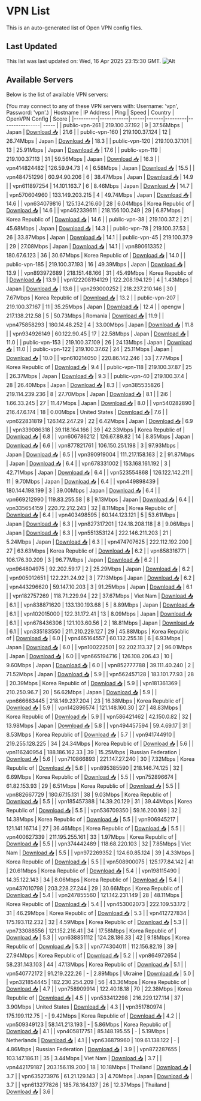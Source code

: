 # VPN List

This is an auto-generated list of Open VPN config files.

## Last Updated

This list was last updated on: Wed, 16 Apr 2025 23:15:30 GMT.
![Alt](https://repobeats.axiom.co/api/embed/186b98318ef1479477931607c1ad7d823f12451f.svg "Repobeats analytics image")

## Available Servers

Below is the list of available VPN servers:

(You may connect to any of these VPN servers with: Username: 'vpn', Password: 'vpn'.)
| Hostname | IP Address | Ping | Speed | Country | OpenVPN Config | Score |
|----------|------------|------|-------|---------|----------------| ----- |
| public-vpn-261 | 219.100.37.192 | 9 | 37.56Mbps | Japan | [Download 📥](./configs/server_0_JP.ovpn) | 21.6 |
| public-vpn-160 | 219.100.37.124 | 12 | 26.74Mbps | Japan | [Download 📥](./configs/server_1_JP.ovpn) | 18.3 |
| public-vpn-120 | 219.100.37.101 | 13 | 25.91Mbps | Japan | [Download 📥](./configs/server_2_JP.ovpn) | 17.6 |
| public-vpn-119 | 219.100.37.113 | 31 | 59.56Mbps | Japan | [Download 📥](./configs/server_3_JP.ovpn) | 16.3 |
| vpn414824482 | 126.59.94.73 | 4 | 6.58Mbps | Japan | [Download 📥](./configs/server_4_JP.ovpn) | 15.5 |
| vpn484751296 | 60.94.90.206 | 6 | 38.47Mbps | Japan | [Download 📥](./configs/server_5_JP.ovpn) | 14.9 |
| vpn611897254 | 14.101.163.7 | 6 | 8.46Mbps | Japan | [Download 📥](./configs/server_6_JP.ovpn) | 14.7 |
| vpn570604960 | 133.149.203.215 | 4 | 49.74Mbps | Japan | [Download 📥](./configs/server_7_JP.ovpn) | 14.6 |
| vpn634079816 | 125.134.216.60 | 28 | 6.04Mbps | Korea Republic of | [Download 📥](./configs/server_8_KR.ovpn) | 14.6 |
| vpn462339611 | 218.156.100.249 | 29 | 6.87Mbps | Korea Republic of | [Download 📥](./configs/server_9_KR.ovpn) | 14.6 |
| public-vpn-38 | 219.100.37.2 | 21 | 45.68Mbps | Japan | [Download 📥](./configs/server_10_JP.ovpn) | 14.3 |
| public-vpn-78 | 219.100.37.53 | 26 | 33.87Mbps | Japan | [Download 📥](./configs/server_11_JP.ovpn) | 14.1 |
| public-vpn-45 | 219.100.37.9 | 29 | 27.08Mbps | Japan | [Download 📥](./configs/server_12_JP.ovpn) | 14.1 |
| vpn890613352 | 180.67.6.123 | 36 | 30.67Mbps | Korea Republic of | [Download 📥](./configs/server_13_KR.ovpn) | 14.0 |
| public-vpn-185 | 219.100.37.193 | 16 | 49.39Mbps | Japan | [Download 📥](./configs/server_14_JP.ovpn) | 13.9 |
| vpn893972689 | 218.151.48.166 | 31 | 45.49Mbps | Korea Republic of | [Download 📥](./configs/server_15_KR.ovpn) | 13.9 |
| vpn122208194129 | 122.208.194.129 | 4 | 1.43Mbps | Japan | [Download 📥](./configs/server_16_JP.ovpn) | 13.6 |
| vpn293000252 | 218.237.210.146 | 30 | 7.67Mbps | Korea Republic of | [Download 📥](./configs/server_17_KR.ovpn) | 13.2 |
| public-vpn-207 | 219.100.37.167 | 11 | 35.25Mbps | Japan | [Download 📥](./configs/server_18_JP.ovpn) | 12.4 |
| opengw | 217.138.212.58 | 5 | 50.73Mbps | Romania | [Download 📥](./configs/server_19_RO.ovpn) | 11.9 |
| vpn475858293 | 180.14.48.252 | 4 | 33.00Mbps | Japan | [Download 📥](./configs/server_20_JP.ovpn) | 11.8 |
| vpn934926149 | 60.122.90.45 | 17 | 22.58Mbps | Japan | [Download 📥](./configs/server_21_JP.ovpn) | 11.0 |
| public-vpn-153 | 219.100.37.109 | 26 | 24.13Mbps | Japan | [Download 📥](./configs/server_22_JP.ovpn) | 11.0 |
| public-vpn-122 | 219.100.37.62 | 24 | 25.11Mbps | Japan | [Download 📥](./configs/server_23_JP.ovpn) | 10.0 |
| vpn610214050 | 220.86.142.246 | 33 | 7.77Mbps | Korea Republic of | [Download 📥](./configs/server_24_KR.ovpn) | 9.4 |
| public-vpn-118 | 219.100.37.87 | 25 | 26.37Mbps | Japan | [Download 📥](./configs/server_25_JP.ovpn) | 9.3 |
| public-vpn-40 | 219.100.37.4 | 28 | 26.40Mbps | Japan | [Download 📥](./configs/server_26_JP.ovpn) | 8.3 |
| vpn385535826 | 219.114.239.236 | 8 | 27.70Mbps | Japan | [Download 📥](./configs/server_27_JP.ovpn) | 8.1 |
| 2i6 | 1.66.33.245 | 27 | 11.47Mbps | Japan | [Download 📥](./configs/server_28_JP.ovpn) | 8.0 |
| vpn540282890 | 216.47.6.174 | 18 | 0.00Mbps | United States | [Download 📥](./configs/server_29_US.ovpn) | 7.6 |
| vpn622831819 | 126.142.247.29 | 22 | 6.42Mbps | Japan | [Download 📥](./configs/server_30_JP.ovpn) | 6.9 |
| vpn339086318 | 39.118.164.166 | 39 | 42.33Mbps | Korea Republic of | [Download 📥](./configs/server_31_KR.ovpn) | 6.8 |
| vpn606786212 | 126.67.89.82 | 14 | 8.85Mbps | Japan | [Download 📥](./configs/server_32_JP.ovpn) | 6.6 |
| vpn877821761 | 106.150.251.198 | 3 | 97.93Mbps | Japan | [Download 📥](./configs/server_33_JP.ovpn) | 6.5 |
| vpn390919004 | 111.217.158.163 | 2 | 91.87Mbps | Japan | [Download 📥](./configs/server_34_JP.ovpn) | 6.4 |
| vpn678331002 | 153.168.161.192 | 3 | 42.71Mbps | Japan | [Download 📥](./configs/server_35_JP.ovpn) | 6.4 |
| vpn523554868 | 126.122.142.211 | 11 | 9.70Mbps | Japan | [Download 📥](./configs/server_36_JP.ovpn) | 6.4 |
| vpn449898439 | 180.144.198.199 | 3 | 39.00Mbps | Japan | [Download 📥](./configs/server_37_JP.ovpn) | 6.4 |
| vpn669212990 | 119.83.255.58 | 8 | 9.13Mbps | Japan | [Download 📥](./configs/server_38_JP.ovpn) | 6.4 |
| vpn335654159 | 220.72.212.243 | 32 | 8.11Mbps | Korea Republic of | [Download 📥](./configs/server_39_KR.ovpn) | 6.4 |
| vpn403498595 | 60.144.123.121 | 5 | 53.61Mbps | Japan | [Download 📥](./configs/server_40_JP.ovpn) | 6.3 |
| vpn827317201 | 124.18.208.118 | 8 | 9.06Mbps | Japan | [Download 📥](./configs/server_41_JP.ovpn) | 6.3 |
| vpn551353124 | 222.146.211.203 | 21 | 5.24Mbps | Japan | [Download 📥](./configs/server_42_JP.ovpn) | 6.3 |
| vpn474707625 | 222.112.192.200 | 27 | 63.63Mbps | Korea Republic of | [Download 📥](./configs/server_43_KR.ovpn) | 6.2 |
| vpn858316771 | 106.176.30.209 | 3 | 96.77Mbps | Japan | [Download 📥](./configs/server_44_JP.ovpn) | 6.2 |
| vpn964804975 | 92.202.59.17 | 2 | 25.29Mbps | Japan | [Download 📥](./configs/server_45_JP.ovpn) | 6.2 |
| vpn905012651 | 122.221.24.92 | 3 | 77.13Mbps | Japan | [Download 📥](./configs/server_46_JP.ovpn) | 6.2 |
| vpn443296620 | 59.147.10.203 | 3 | 91.25Mbps | Japan | [Download 📥](./configs/server_47_JP.ovpn) | 6.1 |
| vpn182757269 | 118.71.229.94 | 22 | 37.67Mbps | Viet Nam | [Download 📥](./configs/server_48_VN.ovpn) | 6.1 |
| vpn838871620 | 133.130.193.68 | 5 | 8.89Mbps | Japan | [Download 📥](./configs/server_49_JP.ovpn) | 6.1 |
| vpn102015000 | 122.31.172.41 | 13 | 8.09Mbps | Japan | [Download 📥](./configs/server_50_JP.ovpn) | 6.1 |
| vpn678436306 | 121.103.60.56 | 2 | 18.81Mbps | Japan | [Download 📥](./configs/server_51_JP.ovpn) | 6.1 |
| vpn335183550 | 211.210.229.127 | 29 | 45.88Mbps | Korea Republic of | [Download 📥](./configs/server_52_KR.ovpn) | 6.0 |
| vpn465164557 | 60.132.255.18 | 6 | 6.93Mbps | Japan | [Download 📥](./configs/server_53_JP.ovpn) | 6.0 |
| vpn100222501 | 92.202.113.37 | 2 | 96.01Mbps | Japan | [Download 📥](./configs/server_54_JP.ovpn) | 6.0 |
| vpn665194716 | 126.108.206.43 | 10 | 9.60Mbps | Japan | [Download 📥](./configs/server_55_JP.ovpn) | 6.0 |
| vpn852777788 | 39.111.40.240 | 2 | 71.52Mbps | Japan | [Download 📥](./configs/server_56_JP.ovpn) | 5.9 |
| vpn562457128 | 183.101.77.93 | 28 | 20.39Mbps | Korea Republic of | [Download 📥](./configs/server_57_KR.ovpn) | 5.9 |
| vpn181361369 | 210.250.96.7 | 20 | 56.62Mbps | Japan | [Download 📥](./configs/server_58_JP.ovpn) | 5.9 |
| vpn666663445 | 218.149.237.204 | 23 | 16.38Mbps | Korea Republic of | [Download 📥](./configs/server_59_KR.ovpn) | 5.9 |
| vpn142896574 | 121.148.160.30 | 27 | 48.83Mbps | Korea Republic of | [Download 📥](./configs/server_60_KR.ovpn) | 5.9 |
| vpn586421462 | 42.150.0.82 | 32 | 13.98Mbps | Japan | [Download 📥](./configs/server_61_JP.ovpn) | 5.8 |
| vpn494457594 | 59.4.69.17 | 31 | 8.53Mbps | Korea Republic of | [Download 📥](./configs/server_62_KR.ovpn) | 5.7 |
| vpn941744910 | 219.255.128.225 | 34 | 24.34Mbps | Korea Republic of | [Download 📥](./configs/server_63_KR.ovpn) | 5.6 |
| vpn116240954 | 188.186.162.33 | 39 | 15.25Mbps | Russian Federation | [Download 📥](./configs/server_64_RU.ovpn) | 5.6 |
| vpn710866893 | 221.147.27.240 | 30 | 7.32Mbps | Korea Republic of | [Download 📥](./configs/server_65_KR.ovpn) | 5.6 |
| vpn895385590 | 218.146.74.125 | 32 | 6.69Mbps | Korea Republic of | [Download 📥](./configs/server_66_KR.ovpn) | 5.5 |
| vpn752896674 | 61.82.153.93 | 29 | 6.51Mbps | Korea Republic of | [Download 📥](./configs/server_67_KR.ovpn) | 5.5 |
| vpn882667729 | 180.67.15.131 | 38 | 9.03Mbps | Korea Republic of | [Download 📥](./configs/server_68_KR.ovpn) | 5.5 |
| vpn185457388 | 14.39.20.129 | 31 | 39.44Mbps | Korea Republic of | [Download 📥](./configs/server_69_KR.ovpn) | 5.5 |
| vpn536709350 | 59.16.200.169 | 32 | 14.38Mbps | Korea Republic of | [Download 📥](./configs/server_70_KR.ovpn) | 5.5 |
| vpn906945217 | 121.141.167.14 | 27 | 36.46Mbps | Korea Republic of | [Download 📥](./configs/server_71_KR.ovpn) | 5.5 |
| vpn400627339 | 211.195.255.161 | 33 | 1.97Mbps | Korea Republic of | [Download 📥](./configs/server_72_KR.ovpn) | 5.5 |
| vpn374442489 | 118.68.220.103 | 32 | 7.85Mbps | Viet Nam | [Download 📥](./configs/server_73_VN.ovpn) | 5.5 |
| vpn972269352 | 124.60.85.124 | 39 | 4.33Mbps | Korea Republic of | [Download 📥](./configs/server_74_KR.ovpn) | 5.5 |
| vpn508900075 | 125.177.84.142 | 41 | 20.61Mbps | Korea Republic of | [Download 📥](./configs/server_75_KR.ovpn) | 5.4 |
| vpn198115490 | 14.35.122.143 | 34 | 8.06Mbps | Korea Republic of | [Download 📥](./configs/server_76_KR.ovpn) | 5.4 |
| vpn437010798 | 203.228.27.244 | 29 | 30.66Mbps | Korea Republic of | [Download 📥](./configs/server_77_KR.ovpn) | 5.4 |
| vpn247855560 | 121.142.231.149 | 28 | 48.11Mbps | Korea Republic of | [Download 📥](./configs/server_78_KR.ovpn) | 5.4 |
| vpn453002073 | 222.109.53.172 | 31 | 46.29Mbps | Korea Republic of | [Download 📥](./configs/server_79_KR.ovpn) | 5.3 |
| vpn412727834 | 175.193.112.232 | 32 | 4.59Mbps | Korea Republic of | [Download 📥](./configs/server_80_KR.ovpn) | 5.3 |
| vpn733088556 | 121.152.216.41 | 34 | 17.58Mbps | Korea Republic of | [Download 📥](./configs/server_81_KR.ovpn) | 5.3 |
| vpn638851112 | 124.28.186.33 | 42 | 9.18Mbps | Korea Republic of | [Download 📥](./configs/server_82_KR.ovpn) | 5.3 |
| vpn774304011 | 112.156.82.19 | 39 | 27.94Mbps | Korea Republic of | [Download 📥](./configs/server_83_KR.ovpn) | 5.2 |
| vpn864972654 | 58.231.143.103 | 44 | 47.13Mbps | Korea Republic of | [Download 📥](./configs/server_84_KR.ovpn) | 5.1 |
| vpn540772172 | 91.219.222.26 | - | 2.89Mbps | Ukraine | [Download 📥](./configs/server_85_UA.ovpn) | 5.0 |
| vpn321854445 | 182.230.254.209 | 56 | 43.36Mbps | Korea Republic of | [Download 📥](./configs/server_86_KR.ovpn) | 4.7 |
| vpn758909914 | 122.40.18.18 | 70 | 22.38Mbps | Korea Republic of | [Download 📥](./configs/server_87_KR.ovpn) | 4.5 |
| vpn533412298 | 216.229.127.114 | 37 | 3.90Mbps | United States | [Download 📥](./configs/server_88_US.ovpn) | 4.3 |
| vpn351780974 | 175.199.112.75 | - | 9.42Mbps | Korea Republic of | [Download 📥](./configs/server_89_KR.ovpn) | 4.2 |
| vpn509349123 | 58.141.213.193 | - | 5.86Mbps | Korea Republic of | [Download 📥](./configs/server_90_KR.ovpn) | 4.1 |
| vpn405817751 | 85.148.195.55 | - | 5.19Mbps | Netherlands | [Download 📥](./configs/server_91_NL.ovpn) | 4.1 |
| vpn636879960 | 109.61.138.122 | - | 4.86Mbps | Russian Federation | [Download 📥](./configs/server_92_RU.ovpn) | 3.9 |
| vpn872287655 | 103.147.186.11 | 35 | 3.44Mbps | Viet Nam | [Download 📥](./configs/server_93_VN.ovpn) | 3.7 |
| vpn442179187 | 203.156.119.200 | 18 | 10.18Mbps | Thailand | [Download 📥](./configs/server_94_TH.ovpn) | 3.7 |
| vpn635273976 | 61.21.129.143 | 3 | 4.70Mbps | Japan | [Download 📥](./configs/server_95_JP.ovpn) | 3.7 |
| vpn613277826 | 185.78.164.137 | 26 | 12.37Mbps | Thailand | [Download 📥](./configs/server_96_TH.ovpn) | 3.6 |
